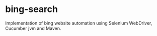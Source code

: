# bing-search
Implementation of bing website automation using Selenium WebDriver, Cucumber jvm and Maven.
